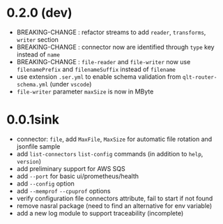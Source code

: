 

# 0.2.0 (dev)
- BREAKING-CHANGE : refactor streams to add `reader`, `transforms`, `writer` section
- BREAKING-CHANGE : connector now are identified through `type` key instead of `name`
- BREAKING-CHANGE : `file-reader` and `file-writer` now use `filenamePrefix` and `filenameSuffix` instead of `filename`
- use extension `.ser.yml` to enable schema validation from `qlt-router-schema.yml` (under `vscode`)
- `file-writer` parameter `maxSize` is now in MByte


# 0.0.1sink
- connector: `file`, add `MaxFile`, `MaxSize` for automatic file rotation and jsonfile sample
- add `list-connectors` `list-config` commands (in addition to `help`, `version`)
- add preliminary support for AWS SQS
- add `--port` for basic ui/prometheus/health 
- add `--config` option
- add `--memprof` `--cpuprof` options
- verify configuration file connectors attribute, fail to start if not found
- remove nasral package (need to find an alternative for env variable)
- add a new log module to support traceability (incomplete)
